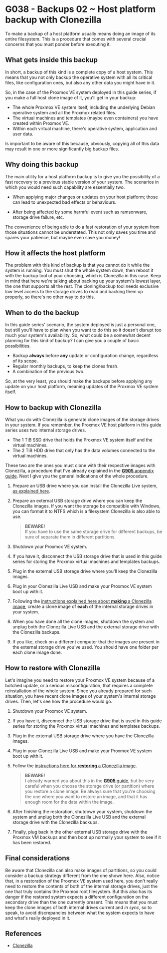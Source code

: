 # G038 - Backups 02 ~ Host platform backup with Clonezilla

To make a backup of a host platform usually means doing an image of its entire filesystem. This is a procedure that comes with several crucial concerns that you must ponder before executing it.

## What gets inside this backup

In short, a backup of this kind is a complete copy of a host system. This means that you not only backup the operative system with all its critical files, like configuration ones, but also any other data you might have in it.

So, in the case of the Proxmox VE system deployed in this guide series, if you make a full host clone image of it, you'll get in your backup:

- The whole Proxmox VE system itself, including the underlying Debian operative system and all the Proxmox related files.
- The virtual machines and templates (maybe even containers) you have created within Proxmox VE.
- Within each virtual machine, there's operative system, application and user data.

Is important to be aware of this because, obviously, copying all of this data may result in one or more significantly big backup files.

## Why doing this backup

The main utility for a host platform backup is to give you the possibility of a fast recovery to a previous stable version of your system. The scenarios in which you would need such capability are essentially two.

- When applying major changes or updates on your host platform; those can lead to unexpected bad effects or behaviours.

- After being affected by some harmful event such as ramsonware, storage drive failure, etc.

The convenience of being able to do a fast restoration of your system from those situations cannot be understated. This not only saves you time and spares your patience, but maybe even save you money!

## How it affects the host platform

The problem with this kind of backup is that you cannot do it while the system is running. You must shut the whole system down, then reboot it with the backup tool of your choosing, which is Clonezilla in this case. Keep in mind that here we're talking about backing up your system's lowest layer, the one that supports all the rest. The cloning/backup tool needs exclusive low level access to the storage drives to read and backing them up properly, so there's no other way to do this.

## When to do the backup

In this guide series' scenario, the system deployed is just a personal one, but still you'll have to plan when you want to do this so it doesn't disrupt too much your system's availability. So, what could be a somewhat decent planning for this kind of backup? I can give you a couple of basic possibilities.

- Backup **always** before **any** update or configuration change, regardless of its scope.
- Regular monthly backups, to keep the clones fresh.
- A combination of the previous two.

So, at the very least, you should make the backups before applying any update on your host platform, meaning updates of the Proxmox VE system itself.

## How to backup with Clonezilla

What you do with Clonezilla is generate clone images of the storage drives in your system. If you remember, the Proxmox VE host platform in this guide series uses two internal storage drives.

- The 1 TiB SSD drive that holds the Proxmox VE system itself and the virtual machines.
- The 2 TiB HDD drive that only has the data volumes connected to the virtual machines.

These two are the ones you must clone with their respective images with Clonezilla, a procedure that I've already explained in the [**G905** appendix guide](G905%20-%20Appendix%2005%20~%20Cloning%20storage%20drives%20with%20Clonezilla.md). Next I give you the general indications of the whole procedure.

1. Prepare an USB drive where you can install the Clonezilla Live system, [as explained here](G905%20-%20Appendix%2005%20~%20Cloning%20storage%20drives%20with%20Clonezilla.md#preparing-the-clonezilla-live-usb).

2. Prepare an external USB storage drive where you can keep the Clonezilla images. If you want the storage be compatible with Windows, you can format it to NTFS which is a filesystem Clonezilla is also able to use.

    > **BEWARE!**  
    > If you have to use the same storage drive for different backups, be sure of separate them in different partitions.

3. Shutdown your Proxmox VE system.

4. If you have it, disconnect the USB storage drive that is used in this guide series for storing the Proxmox virtual machines and templates backups.

5. Plug in the external USB storage drive where you'll keep the Clonezilla images.

6. Plug in your Clonezilla Live USB and make your Proxmox VE system boot up with it.

7. Following the [instructions explained here about **making** a Clonezilla image](G905%20-%20Appendix%2005%20~%20Cloning%20storage%20drives%20with%20Clonezilla.md#cloning-a-storage-drive-with-clonezilla), create a clone image of **each** of the internal storage drives in your system.

8. When you have done all the clone images, shutdown the system and unplug both the Clonezilla Live USB and the external storage drive with the Clonezilla backups.

9. If you like, check on a different computer that the images are present in the external storage drive you've used. You should have one folder per each clone image done.

## How to restore with Clonezilla

Let's imagine you need to restore your Proxmox VE system because of a botched update, or a serious misconfiguration, that requires a complete reinstallation of the whole system. Since you already prepared for such situation, you have recent clone images of your system's internal storage drives. Then, let's see how the procedure would go.

1. Shutdown your Proxmox VE system.

2. If you have it, disconnect the USB storage drive that is used in this guide series for storing the Proxmox virtual machines and templates backups.

3. Plug in the external USB storage drive where you have the Clonezilla images.

4. Plug in your Clonezilla Live USB and make your Proxmox VE system boot up with it.

5. Follow the [instructions here for **restoring** a Clonezilla image](G905%20-%20Appendix%2005%20~%20Cloning%20storage%20drives%20with%20Clonezilla.md#restoring-a-clonezilla-image).

    > **BEWARE!**  
    > I already warned you about this in the [**G905** guide](G905%20-%20Appendix%2005%20~%20Cloning%20storage%20drives%20with%20Clonezilla.md#restoring-a-clonezilla-image), but be very careful when you choose the storage drive (or partition) where you restore a clone image. Be always sure that you're choosing the one where you want to restore an image, and that it has enough room for the data within the image.

6. After finishing the restoration, shutdown your system, shutdown the system and unplug both the Clonezilla Live USB and the external storage drive with the Clonezilla backups.

7. Finally, plug back in the other external USB storage drive with the Proxmox VM backups and then boot up normally your system to see if it has been restored.

## Final considerations

Be aware that Clonezilla can also make images of partitions, so you could consider a backup strategy different from the one shown here. Also, notice that, in a restoration of the Proxmox VE system used here, you don't really need to restore the contents of both of the internal storage drives, just the one that truly contains the Proxmox root filesystem. But this also has its danger if the restored system expects a different configuration on the secondary drive than the one currently present. This means that you must keep the clone images of both internal drives current and _in sync_, so to speak, to avoid discrepancies between what the system expects to have and what's really deployed in it.

## References

- [Clonezilla](https://clonezilla.org/)
